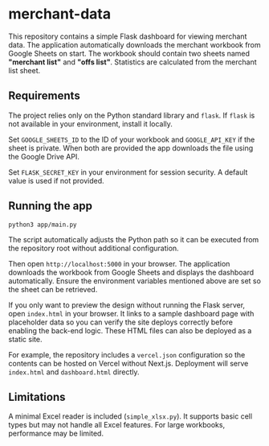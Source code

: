 # merchant-data

This repository contains a simple Flask dashboard for viewing merchant data. The application automatically downloads the merchant workbook from Google Sheets on start. The workbook should contain two sheets named **"merchant list"** and **"offs list"**. Statistics are calculated from the merchant list sheet.

## Requirements

The project relies only on the Python standard library and `flask`. If `flask` is not available in your environment, install it locally.

Set `GOOGLE_SHEETS_ID` to the ID of your workbook and `GOOGLE_API_KEY` if the sheet is private.  When both are provided the app downloads the file using the Google Drive API.

Set `FLASK_SECRET_KEY` in your environment for session security. A default value is used if not provided.

## Running the app

```
python3 app/main.py
```
The script automatically adjusts the Python path so it can be executed from the
repository root without additional configuration.

Then open `http://localhost:5000` in your browser. The application downloads the workbook from Google Sheets and displays the dashboard automatically. Ensure the environment variables mentioned above are set so the sheet can be retrieved.

If you only want to preview the design without running the Flask server, open
`index.html` in your browser. It links to a sample dashboard page with
placeholder data so you can verify the site deploys correctly before enabling
the back-end logic. These HTML files can also be deployed as a static site.

For example, the repository includes a `vercel.json` configuration so the
contents can be hosted on Vercel without Next.js. Deployment will serve
`index.html` and `dashboard.html` directly.

## Limitations

A minimal Excel reader is included (`simple_xlsx.py`). It supports basic cell types but may not handle all Excel features. For large workbooks, performance may be limited.
